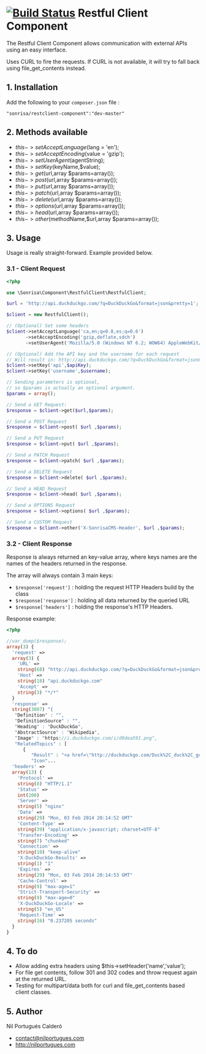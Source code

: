 # [![Build Status](https://travis-ci.org/sonrisa/restclient-component.png?branch=master)](https://travis-ci.org/sonrisa/restclient-component) Restful Client Component

The Restful Client Component allows communication with external APIs using an easy interface. 

Uses CURL to fire the requests. If CURL is not available, it will try to fall back using file_get_contents instead.

## 1. Installation

Add the following to your `composer.json` file :

```
"sonrisa/restclient-component":"dev-master"
```
## 2. Methods available

- $this->setAcceptLanguage($lang = 'en');
- $this->setAcceptEncoding($value = 'gzip');
- $this->setUserAgent($agentString);
- $this->setKey($keyName,$value);
- $this->get($url,array $params=array());
- $this->post($url,array $params=array());
- $this->put($url,array $params=array());
- $this->patch($url,array $params=array());
- $this->delete($url,array $params=array());
- $this->options($url,array $params=array());
- $this->head($url,array $params=array());
- $this->other($methodName,$url,array $params=array());

## 3. Usage
Usage is really straight-forward. Example provided below.

### 3.1 - Client Request
```php
<?php

use \Sonrisa\Component\RestfulClient\RestfulClient;

$url = 'http://api.duckduckgo.com/?q=DuckDuckGo&format=json&pretty=1';

$client = new RestfulClient();

// (Optional) Set some headers
$client->setAcceptLanguage('ca,en;q=0.8,es;q=0.6')
       ->setAcceptEncoding('gzip,deflate,sdch')
       ->setUserAgent('Mozilla/5.0 (Windows NT 6.2; WOW64) AppleWebKit/537.36 (KHTML, like Gecko) Chrome/29.0.1547.2 Safari/537.36');

// (Optional) Add the API key and the username for each request
// Will result in: http://api.duckduckgo.com/?q=DuckDuckGo&format=json&pretty=1&api=$apiKey&username=$username
$client->setKey('api',$apiKey);
$client->setKey('username',$username);

// Sending parameters is optional,
// so $params is actually an optional argument.
$params = array();

// Send a GET Request:
$response = $client->get($url,$params);

// Send a POST Request
$response = $client->post( $url ,$params);

// Send a PUT Request
$response = $client->put( $url ,$params);

// Send a PATCH Request
$response = $client->patch( $url ,$params);

// Send a DELETE Request
$response = $client->delete( $url ,$params);

// Send a HEAD Request
$response = $client->head( $url ,$params);

// Send a OPTIONS Request
$response = $client->options( $url ,$params);

// Send a CUSTOM Request
$response = $client->other('X-SonrisaCMS-Header', $url ,$params);
```

### 3.2 - Client Response
Response is always returned an key-value array, where keys names are the names of the headers returned in the response.

The array will always contain 3 main keys:

 - `$response['request']` : holding the request HTTP Headers build by the class
 - `$response['response']` : holding all data returned by the queried URL
 - `$response['headers']` : holding the response's HTTP Headers.

Response example:
```php
<?php

//var_dump($response);
array(3) {
  'request' =>
  array(3) {
    'URL' =>
    string(68) "http://api.duckduckgo.com/?q=DuckDuckGo&format=json&pretty=1?count=2"
    'Host' =>
    string(18) "api.duckduckgo.com"
    'Accept' =>
    string(3) "*/*"
  }
  'response' =>
  string(3807) "{
   "Definition" : "",
   "DefinitionSource" : "",
   "Heading" : "DuckDuckGo",
   "AbstractSource" : "Wikipedia",
   "Image" : "https://i.duckduckgo.com/i/d9dea591.png",
   "RelatedTopics" : [
      {
         "Result" : "<a href=\"http://duckduckgo.com/Duck%2C_duck%2C_goose\">Duck, duck, goose</a> - Duck, Duck, Goose or Duck, Duck, Gray Duck is a traditional children's game often first learned in pre-school or kindergarten  then later adapted on the playground for early elementary stu...",
         "Icon"...
  'headers' =>
  array(13) {
    'Protocol' =>
    string(8) "HTTP/1.1"
    'Status' =>
    int(200)
    'Server' =>
    string(5) "nginx"
    'Date' =>
    string(29) "Mon, 03 Feb 2014 20:14:52 GMT"
    'Content-Type' =>
    string(39) "application/x-javascript; charset=UTF-8"
    'Transfer-Encoding' =>
    string(7) "chunked"
    'Connection' =>
    string(10) "keep-alive"
    'X-DuckDuckGo-Results' =>
    string(1) "1"
    'Expires' =>
    string(29) "Mon, 03 Feb 2014 20:14:53 GMT"
    'Cache-Control' =>
    string(9) "max-age=1"
    'Strict-Transport-Security' =>
    string(9) "max-age=0"
    'X-DuckDuckGo-Locale' =>
    string(5) "en_US"
    'Request-Time' =>
    string(16) "0.237205 seconds"
  }
}
```


## 4. To do

- Allow adding extra headers using $this->setHeader('name','value');
- For file get contents, follow 301 and 302 codes and throw request again at the returned URL.
- Testing for multipart/data both for curl and file_get_contents based client classes.

## 5. Author
Nil Portugués Calderó
 - <contact@nilportugues.com>
 - http://nilportugues.com
